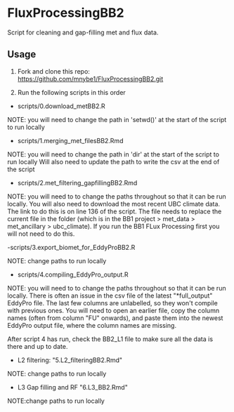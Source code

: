 # FluxProcessingBB2

Script for cleaning and gap-filling met and flux data.


## Usage

1. Fork and clone this repo: https://github.com/mnybe1/FluxProcessingBB2.git

2. Run the following scripts in this order


- scripts/0.download_metBB2.R 

NOTE: you will need to change the path in 'setwd()' at the start of the script to run locally


- scripts/1.merging_met_filesBB2.Rmd

NOTE: you will need to change the path in 'dir' at the start of the script to run locally
Will also need to update the path to write the csv at the end of the script


- scripts/2.met_filtering_gapfillingBB2.Rmd

NOTE: you will need to to change the paths throughout so that it can be run locally. 
You will also need to download the most recent UBC climate data. The link to do this is on line 136 of the script. The file needs to replace the current file in the folder (which is in the BB1 project > met_data > met_ancillary > ubc_climate). If you run the BB1 FLux Processing first you will not need to do this. 


-scripts/3.export_biomet_for_EddyProBB2.R

NOTE: change paths to run locally


- scripts/4.compiling_EddyPro_output.R

NOTE: you will need to to change the paths throughout so that it can be run locally. 
There is often an issue in the csv file of the latest "*full_output" EddyPro file. The last few columns are unlabelled, so they won't compile with previous ones. You will need to open an earlier file, copy the column names (often from column "FU" onwards), and paste them into the newest EddyPro output file, where the column names are missing. 

After script 4 has run, check the BB2_L1 file to make sure all the data is there and up to date.


- L2 filtering: "5.L2_filteringBB2.Rmd"

NOTE: change paths to run locally


- L3 Gap filling and RF "6.L3_BB2.Rmd"

NOTE:change paths to run locally



